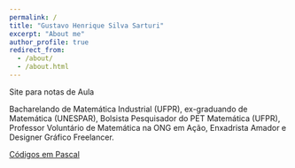 ```yaml
---
permalink: /
title: "Gustavo Henrique Silva Sarturi"
excerpt: "About me"
author_profile: true
redirect_from: 
  - /about/
  - /about.html
---
```



Site para notas de Aula

Bacharelando de Matemática Industrial (UFPR), ex-graduando de Matemática (UNESPAR), Bolsista Pesquisador do PET Matemática (UFPR), Professor Voluntário de Matemática na ONG em Ação, Enxadrista Amador e Designer Gráfico Freelancer.

<a href="https://github.com/gustavosarturi/sarturi/tree/master/pascal" target="_blank">Códigos em Pascal</a>
